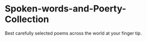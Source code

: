 # Spoken-words-and-Poerty-Collection
Best carefully selected poems across the world at your finger tip.
